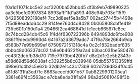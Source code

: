 f0a1d11071cbc5e2
acf3200ba52bbb45
df3b9eb7d9890225
aa3c5befd0997834
8993afff1fd1a893
408c94b703cf15f9
8429508393188ef4
7cc3d8eef5e8a5b7
002ac27445b4498e
7f5d98eaddd64c29
814fee760d4d8428
0b065808cbffe419
73ffe601b150d1a4
29466f2ca468641d
fc1ecb66597fc8ce
8c74bcd284db45c6
1f4d4f630722396b
6494893dc6fce908
0861f9dedc9993d4
64167a2d3679adc7
47f6a78e2664b9da
d583b77e99b699ef
6750972151318c4a
0c2c1832badbf835
dbbb48d06337dc02
fa8e6b4623f9a2a4
b3bac031be580476
ee43f2dcbfb38d70
719e7973bd420fb7
d8e2d1e2e5b2343c
a58d69d59d6638af
c339255b8c839948
05db557513359ffd
498e61c4b2c5e62b
32db2e1c43c173b9
602d739d834f0c45
a81d8131fa3ed7fc
8683aeecfd001b57
0ab8229901205ea1
3361e69f4c3563ac
e7cba6e4a01f1a94
96a2d50610498f3b
